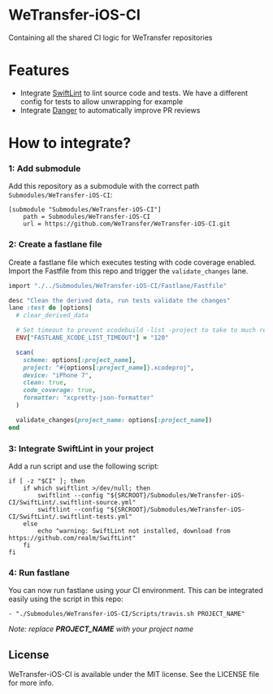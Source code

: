# WeTransfer-iOS-CI
Containing all the shared CI logic for WeTransfer repositories

# Features
- Integrate [SwiftLint](https://github.com/realm/SwiftLint) to lint source code and tests. We have a different config for tests to allow unwrapping for example
- Integrate [Danger](http://danger.systems/) to automatically improve PR reviews

# How to integrate?

### 1: Add submodule
Add this repository as a submodule with the correct path `Submodules/WeTransfer-iOS-CI`:

```
[submodule "Submodules/WeTransfer-iOS-CI"]
	path = Submodules/WeTransfer-iOS-CI
	url = https://github.com/WeTransfer/WeTransfer-iOS-CI.git
```

### 2: Create a fastlane file

Create a fastlane file which executes testing with code coverage enabled. Import the Fastfile from this repo and trigger the `validate_changes` lane.

```ruby
import "./../Submodules/WeTransfer-iOS-CI/Fastlane/Fastfile"

desc "Clean the derived data, run tests validate the changes"
lane :test do |options|
  # clear_derived_data

  # Set timeout to prevent xcodebuild -list -project to take to much retries.
  ENV["FASTLANE_XCODE_LIST_TIMEOUT"] = "120"

  scan(
    scheme: options[:project_name],
    project: "#{options[:project_name]}.xcodeproj",
    device: "iPhone 7",
    clean: true,
    code_coverage: true,
    formatter: "xcpretty-json-formatter"
  )

  validate_changes(project_name: options[:project_name])
end
```

### 3: Integrate SwiftLint in your project
Add a run script and use the following script:

```shell
if [ -z "$CI" ]; then
    if which swiftlint >/dev/null; then
        swiftlint --config "${SRCROOT}/Submodules/WeTransfer-iOS-CI/SwiftLint/.swiftlint-source.yml"
        swiftlint --config "${SRCROOT}/Submodules/WeTransfer-iOS-CI/SwiftLint/.swiftlint-tests.yml"
    else
        echo "warning: SwiftLint not installed, download from https://github.com/realm/SwiftLint"
    fi
fi
```

### 4: Run fastlane
You can now run fastlane using your CI environment. This can be integrated easily using the script in this repo:

```
- "./Submodules/WeTransfer-iOS-CI/Scripts/travis.sh PROJECT_NAME"
```

_Note: replace **PROJECT\_NAME** with your project name_

## License

WeTransfer-iOS-CI is available under the MIT license. See the LICENSE file for more info.


